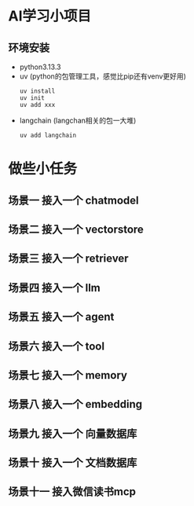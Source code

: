 # AI学习小项目

## 环境安装

- python3.13.3
- uv (python的包管理工具，感觉比pip还有venv更好用)
    ```
    uv install
    uv init
    uv add xxx
    ```
- langchain (langchan相关的包一大堆)
    ```
    uv add langchain
    ```


# 做些小任务

## 场景一 接入一个 chatmodel

## 场景二 接入一个 vectorstore

## 场景三 接入一个 retriever

## 场景四 接入一个 llm

## 场景五 接入一个 agent

## 场景六 接入一个 tool

## 场景七 接入一个 memory

## 场景八 接入一个 embedding

## 场景九 接入一个 向量数据库

## 场景十 接入一个 文档数据库

## 场景十一 接入微信读书mcp